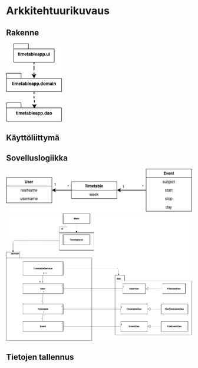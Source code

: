 # Arkkitehtuurikuvaus

## Rakenne
![paketit](https://github.com/makitzei/ot-harjoitustyo2020/blob/master/TimetableApp/dokumentaatio/kuvat/paketit.png)

## Käyttöliittymä

## Sovelluslogiikka
![luokat](https://github.com/makitzei/ot-harjoitustyo2020/blob/master/TimetableApp/dokumentaatio/kuvat/luokkakaavio.png)
![pakkauskaavio](https://github.com/makitzei/ot-harjoitustyo2020/blob/master/TimetableApp/dokumentaatio/kuvat/pakettikaavio.png)

## Tietojen tallennus
